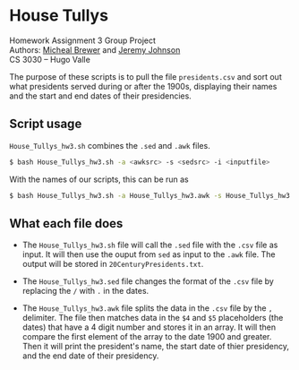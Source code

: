 # House Tullys

Homework Assignment 3 Group Project  
Authors: [Micheal Brewer](https://github.com/omega-wyd) and [Jeremy Johnson](https://github.com/jeremyjohnson7)  
CS 3030 &ndash; Hugo Valle

The purpose of these scripts is to pull the file `presidents.csv` and sort out what presidents served during or after the 1900s, displaying their names and the start and end dates of their presidencies. 

## Script usage

`House_Tullys_hw3.sh` combines the `.sed` and `.awk` files.

```bash
$ bash House_Tullys_hw3.sh -a <awksrc> -s <sedsrc> -i <inputfile>
```

With the names of our scripts, this can be run as

```bash
$ bash House_Tullys_hw3.sh -a House_Tullys_hw3.awk -s House_Tullys_hw3.sed -i presidents.csv
```

## What each file does

- The `House_Tullys_hw3.sh` file will call the `.sed` file with the `.csv` file as input. It will then use the ouput from `sed` as input to the `.awk` file. The output will be stored in `20CenturyPresidents.txt`.

- The `House_Tullys_hw3.sed` file changes the format of the `.csv` file by replacing the `/` with `.` in the dates. 

- The `House_Tullys_hw3.awk` file splits the data in the `.csv` file by the `,` delimiter.
  The file then matches data in the `$4` and `$5` placeholders (the dates) that have a 4 digit number and stores it in an array.
  It will then compare the first element of the array to the date 1900 and greater. Then it will print the president's name, the start date of thier presidency, and the end date of their presidency. 

